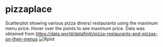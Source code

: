 # pizzaplace
Scatterplot showing various pizza diners/ restaurants using the maximum menu price. Hover over the points to see maximum price. Data was obtained from https://data.world/datafiniti/pizza-restaurants-and-pizzas-on-their-menus
![Rplot](https://user-images.githubusercontent.com/63558447/153768114-94ad875b-3b74-41aa-8b6f-132d6bffba84.png)

